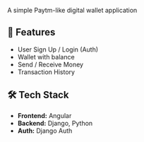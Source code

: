 

A simple Paytm-like digital wallet application

## 🚀 Features

- User Sign Up / Login (Auth)
- Wallet with balance
- Send / Receive Money
- Transaction History

## 🛠 Tech Stack

- **Frontend:** Angular
- **Backend:** Django, Python
- **Auth:** Django Auth

